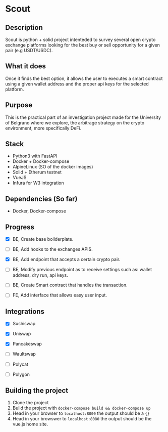 # Scout

## Description

Scout is python + solid project intenteded to survey several open crypto exchange platforms looking for the best buy or sell opportunity for a given pair (e.g USDT/USDC).

## What it does

Once it finds the best option, it allows the user to executes a smart contract using a given wallet address and the proper api keys for the selected platform.

## Purpose

This is the practical part of an investigation project made for the University of Belgrano where we explore, the arbitrage strategy on the crypto environment, more specifically DeFi.

## Stack

* Python3 with FastAPI
* Docker + Docker-compose
* AlpineLinux (SO of the docker images)
* Solid + Etherum testnet
* VueJS
* Infura for W3 integration

## Dependencies (So far)

* Docker, Docker-compose


## Progress

- [x] BE, Create base boilderplate.
- [ ] BE, Add hooks to the exchanges APIS.
- [x] BE, Add endpoint that accepts a certain crypto pair.
- [ ] BE, Modify previous endpoint as to receive settings such as: wallet address, dry run, api keys.
- [ ] BE, Create Smart contract that handles the transaction.
- [ ] FE, Add interface that allows easy user input.


## Integrations

- [x] Sushiswap
- [x] Uniswap
- [x] Pancakeswap
- [ ] Waultswap
- [ ] Polycat
- [ ] Polygon


## Building the project

1. Clone the project
2. Build the project with `docker-compose build && docker-compose up`
3. Head in your browser to `localhost:8000` the output should be a  `{}`
4. Head in your browswer to `localhost:8080` the output should be the vue.js home site.


